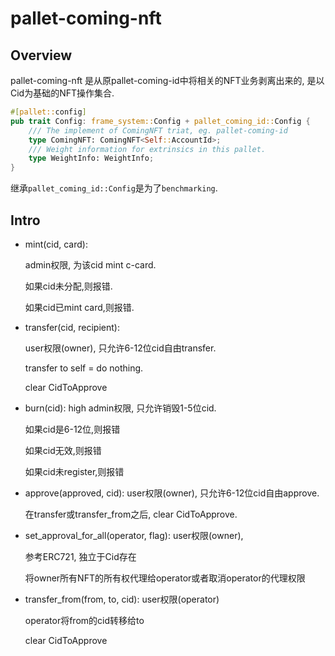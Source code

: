 # pallet-coming-nft

## Overview
pallet-coming-nft 是从原pallet-coming-id中将相关的NFT业务剥离出来的,
是以Cid为基础的NFT操作集合.

```rust
#[pallet::config]
pub trait Config: frame_system::Config + pallet_coming_id::Config {
    /// The implement of ComingNFT triat, eg. pallet-coming-id
    type ComingNFT: ComingNFT<Self::AccountId>;
    /// Weight information for extrinsics in this pallet.
    type WeightInfo: WeightInfo;
}
```

继承`pallet_coming_id::Config`是为了`benchmarking`.

## Intro
- mint(cid, card): 

    admin权限, 为该cid mint c-card.
    
    如果cid未分配,则报错.
    
    如果cid已mint card,则报错.
    

- transfer(cid, recipient): 
    
    user权限(owner), 只允许6-12位cid自由transfer.
    
    transfer to self = do nothing.
    
    clear CidToApprove

- burn(cid):
    high admin权限, 只允许销毁1-5位cid.
    
    如果cid是6-12位,则报错
    
    如果cid无效,则报错
    
    如果cid未register,则报错

- approve(approved, cid):
    user权限(owner), 只允许6-12位cid自由approve.
    
    在transfer或transfer_from之后, clear CidToApprove.
    
- set_approval_for_all(operator, flag):
    user权限(owner),
    
    参考ERC721, 独立于Cid存在
     
    将owner所有NFT的所有权代理给operator或者取消operator的代理权限
    
- transfer_from(from, to, cid):
    user权限(operator)
    
    operator将from的cid转移给to
    
    clear CidToApprove
